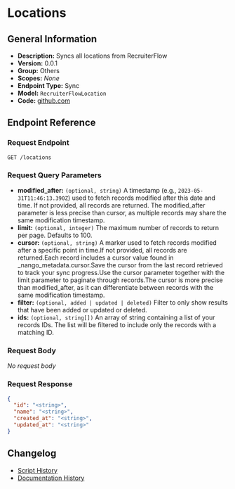 <!-- BEGIN GENERATED CONTENT -->
# Locations

## General Information

- **Description:** Syncs all locations from RecruiterFlow
- **Version:** 0.0.1
- **Group:** Others
- **Scopes:** _None_
- **Endpoint Type:** Sync
- **Model:** `RecruiterFlowLocation`
- **Code:** [github.com](https://github.com/NangoHQ/integration-templates/tree/main/integrations/recruiterflow/syncs/locations.ts)


## Endpoint Reference

### Request Endpoint

`GET /locations`

### Request Query Parameters

- **modified_after:** `(optional, string)` A timestamp (e.g., `2023-05-31T11:46:13.390Z`) used to fetch records modified after this date and time. If not provided, all records are returned. The modified_after parameter is less precise than cursor, as multiple records may share the same modification timestamp.
- **limit:** `(optional, integer)` The maximum number of records to return per page. Defaults to 100.
- **cursor:** `(optional, string)` A marker used to fetch records modified after a specific point in time.If not provided, all records are returned.Each record includes a cursor value found in _nango_metadata.cursor.Save the cursor from the last record retrieved to track your sync progress.Use the cursor parameter together with the limit parameter to paginate through records.The cursor is more precise than modified_after, as it can differentiate between records with the same modification timestamp.
- **filter:** `(optional, added | updated | deleted)` Filter to only show results that have been added or updated or deleted.
- **ids:** `(optional, string[])` An array of string containing a list of your records IDs. The list will be filtered to include only the records with a matching ID.

### Request Body

_No request body_

### Request Response

```json
{
  "id": "<string>",
  "name": "<string>",
  "created_at": "<string>",
  "updated_at": "<string>"
}
```

## Changelog

- [Script History](https://github.com/NangoHQ/integration-templates/commits/main/integrations/recruiterflow/syncs/locations.ts)
- [Documentation History](https://github.com/NangoHQ/integration-templates/commits/main/integrations/recruiterflow/syncs/locations.md)

<!-- END  GENERATED CONTENT -->

